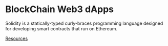 # BlockChain Web3 dApps

Solidity is a statically-typed curly-braces programming language designed for developing smart contracts that run on Ethereum.

[Resources](https://github.com/panaverse/learn-nextjs/blob/main/stepxx_web3/)
